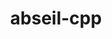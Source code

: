 ---
title: "abseil-cpp"
layout: cache
categories: [package, develop]
meta: {"versions": ["20240116.2"], "compilers": ["apple-clang@=15.0.0", "gcc@=10.3.0", "gcc@=11.4.0", "gcc@=12.3.0", "oneapi@=2024.2.0"], "oss": ["amzn2", "sle_hpc15", "ubuntu22.04", "ventura"], "platforms": ["darwin", "linux"], "targets": ["aarch64", "neoverse_n1", "neoverse_v1", "neoverse_v2", "x86_64_v3", "x86_64_v4"], "stacks": ["aws-pcluster-neoverse_v1", "aws-pcluster-x86_64_v4", "e4s", "e4s-cray-sles", "e4s-neoverse-v2", "e4s-neoverse_v1", "e4s-oneapi", "e4s-rocm-external", "ml-darwin-aarch64-mps", "ml-linux-x86_64-cpu", "ml-linux-x86_64-cuda", "ml-linux-x86_64-rocm", "root"], "num_specs": 60, "num_specs_by_stack": {"root": 60, "ml-darwin-aarch64-mps": 2, "aws-pcluster-neoverse_v1": 4, "aws-pcluster-x86_64_v4": 4, "e4s-cray-sles": 2, "e4s-neoverse_v1": 2, "e4s-neoverse-v2": 2, "ml-linux-x86_64-rocm": 2, "e4s": 2, "e4s-rocm-external": 2, "ml-linux-x86_64-cpu": 2, "ml-linux-x86_64-cuda": 2, "e4s-oneapi": 2}}
spec_details: [{"hash": "ujml5mzzdxeevsi5thpyyoavavyqz35j", "compiler": "apple-clang@=15.0.0", "versions": ["20240116.2"], "os": "ventura", "platform": "darwin", "target": "aarch64", "variants": ["build_system=cmake", "build_type=Release", "cxxstd=14", "generator=make", "~ipo", "patches=14ad7ab", "+shared"], "stacks": ["root"], "size": "-", "tarball": "https://binaries.spack.io/develop/build_cache/darwin-ventura-aarch64/apple-clang-15.0.0/abseil-cpp-20240116.2/darwin-ventura-aarch64-apple-clang-15.0.0-abseil-cpp-20240116.2-ujml5mzzdxeevsi5thpyyoavavyqz35j.spack"}, {"hash": "wewliaxhh7gs6qvjiqm2av7le6j2yhle", "compiler": "apple-clang@=15.0.0", "versions": ["20240116.2"], "os": "ventura", "platform": "darwin", "target": "aarch64", "variants": ["build_system=cmake", "build_type=Release", "cxxstd=14", "generator=make", "~ipo", "patches=14ad7ab", "+shared"], "stacks": ["root"], "size": "-", "tarball": "https://binaries.spack.io/develop/build_cache/darwin-ventura-aarch64/apple-clang-15.0.0/abseil-cpp-20240116.2/darwin-ventura-aarch64-apple-clang-15.0.0-abseil-cpp-20240116.2-wewliaxhh7gs6qvjiqm2av7le6j2yhle.spack"}, {"hash": "y6dcsjk3ry7y4uc42nqmmuwt4l55ctwb", "compiler": "apple-clang@=15.0.0", "versions": ["20240116.2"], "os": "ventura", "platform": "darwin", "target": "aarch64", "variants": ["build_system=cmake", "build_type=Release", "cxxstd=14", "generator=make", "~ipo", "+shared"], "stacks": ["root"], "size": "-", "tarball": "https://binaries.spack.io/develop/build_cache/darwin-ventura-aarch64/apple-clang-15.0.0/abseil-cpp-20240116.2/darwin-ventura-aarch64-apple-clang-15.0.0-abseil-cpp-20240116.2-y6dcsjk3ry7y4uc42nqmmuwt4l55ctwb.spack"}, {"hash": "yj433hbymg4pywtnpnweigitv47hcf34", "compiler": "apple-clang@=15.0.0", "versions": ["20240116.2"], "os": "ventura", "platform": "darwin", "target": "aarch64", "variants": ["build_system=cmake", "build_type=Release", "cxxstd=14", "generator=make", "~ipo", "patches=14ad7ab", "+shared"], "stacks": ["root", "ml-darwin-aarch64-mps"], "size": "-", "tarball": "https://binaries.spack.io/develop/build_cache/darwin-ventura-aarch64/apple-clang-15.0.0/abseil-cpp-20240116.2/darwin-ventura-aarch64-apple-clang-15.0.0-abseil-cpp-20240116.2-yj433hbymg4pywtnpnweigitv47hcf34.spack"}, {"hash": "xqzm555vx4mq74dtf5e72y6zy3fgk72s", "compiler": "apple-clang@=15.0.0", "versions": ["20240116.2"], "os": "ventura", "platform": "darwin", "target": "aarch64", "variants": ["build_system=cmake", "build_type=Release", "cxxstd=14", "generator=make", "~ipo", "patches=14ad7ab", "+shared"], "stacks": ["root", "ml-darwin-aarch64-mps"], "size": "-", "tarball": "https://binaries.spack.io/develop/build_cache/darwin-ventura-aarch64/apple-clang-15.0.0/abseil-cpp-20240116.2/darwin-ventura-aarch64-apple-clang-15.0.0-abseil-cpp-20240116.2-xqzm555vx4mq74dtf5e72y6zy3fgk72s.spack"}, {"hash": "yhznvhz7yacfk2ba4hkey63dwid25wp2", "compiler": "apple-clang@=15.0.0", "versions": ["20240116.2"], "os": "ventura", "platform": "darwin", "target": "aarch64", "variants": ["build_system=cmake", "build_type=Release", "cxxstd=14", "generator=make", "~ipo", "patches=14ad7ab", "+shared"], "stacks": ["root"], "size": "-", "tarball": "https://binaries.spack.io/develop/build_cache/darwin-ventura-aarch64/apple-clang-15.0.0/abseil-cpp-20240116.2/darwin-ventura-aarch64-apple-clang-15.0.0-abseil-cpp-20240116.2-yhznvhz7yacfk2ba4hkey63dwid25wp2.spack"}, {"hash": "6ag4xqvgcjmqlmbmlcuwh7peseiq4jf7", "compiler": "gcc@=12.3.0", "versions": ["20240116.2"], "os": "amzn2", "platform": "linux", "target": "neoverse_n1", "variants": ["build_system=cmake", "build_type=Release", "cxxstd=14", "generator=make", "~ipo", "patches=14ad7ab", "+shared"], "stacks": ["root"], "size": "-", "tarball": "https://binaries.spack.io/develop/build_cache/linux-amzn2-neoverse_n1/gcc-12.3.0/abseil-cpp-20240116.2/linux-amzn2-neoverse_n1-gcc-12.3.0-abseil-cpp-20240116.2-6ag4xqvgcjmqlmbmlcuwh7peseiq4jf7.spack"}, {"hash": "vhu6rfby7luoaojmdclu5xdvsahxvwww", "compiler": "gcc@=12.3.0", "versions": ["20240116.2"], "os": "amzn2", "platform": "linux", "target": "neoverse_n1", "variants": ["build_system=cmake", "build_type=Release", "cxxstd=14", "generator=make", "~ipo", "+shared"], "stacks": ["root"], "size": "-", "tarball": "https://binaries.spack.io/develop/build_cache/linux-amzn2-neoverse_n1/gcc-12.3.0/abseil-cpp-20240116.2/linux-amzn2-neoverse_n1-gcc-12.3.0-abseil-cpp-20240116.2-vhu6rfby7luoaojmdclu5xdvsahxvwww.spack"}, {"hash": "dh4qrxwovd4hpisbfvyburwca2smrmzd", "compiler": "gcc@=12.3.0", "versions": ["20240116.2"], "os": "amzn2", "platform": "linux", "target": "neoverse_n1", "variants": ["build_system=cmake", "build_type=Release", "cxxstd=14", "generator=make", "~ipo", "patches=14ad7ab", "+shared"], "stacks": ["root"], "size": "-", "tarball": "https://binaries.spack.io/develop/build_cache/linux-amzn2-neoverse_n1/gcc-12.3.0/abseil-cpp-20240116.2/linux-amzn2-neoverse_n1-gcc-12.3.0-abseil-cpp-20240116.2-dh4qrxwovd4hpisbfvyburwca2smrmzd.spack"}, {"hash": "vkhu4dktghq23ar5q4f6nanxho5mzjgj", "compiler": "gcc@=12.3.0", "versions": ["20240116.2"], "os": "amzn2", "platform": "linux", "target": "neoverse_n1", "variants": ["build_system=cmake", "build_type=Release", "cxxstd=14", "generator=make", "~ipo", "patches=14ad7ab", "+shared"], "stacks": ["root", "aws-pcluster-neoverse_v1"], "size": "-", "tarball": "https://binaries.spack.io/develop/build_cache/linux-amzn2-neoverse_n1/gcc-12.3.0/abseil-cpp-20240116.2/linux-amzn2-neoverse_n1-gcc-12.3.0-abseil-cpp-20240116.2-vkhu4dktghq23ar5q4f6nanxho5mzjgj.spack"}, {"hash": "hpg2qdalaglgsja3mtmfkl6sxc4ndy2u", "compiler": "gcc@=12.3.0", "versions": ["20240116.2"], "os": "amzn2", "platform": "linux", "target": "neoverse_n1", "variants": ["build_system=cmake", "build_type=Release", "cxxstd=14", "generator=make", "~ipo", "patches=14ad7ab", "+shared"], "stacks": ["root", "aws-pcluster-neoverse_v1"], "size": "-", "tarball": "https://binaries.spack.io/develop/build_cache/linux-amzn2-neoverse_n1/gcc-12.3.0/abseil-cpp-20240116.2/linux-amzn2-neoverse_n1-gcc-12.3.0-abseil-cpp-20240116.2-hpg2qdalaglgsja3mtmfkl6sxc4ndy2u.spack"}, {"hash": "wmbmkaxbqnxovk4wwppdci3hu6nkr5uo", "compiler": "gcc@=12.3.0", "versions": ["20240116.2"], "os": "amzn2", "platform": "linux", "target": "neoverse_n1", "variants": ["build_system=cmake", "build_type=Release", "cxxstd=14", "generator=make", "~ipo", "patches=14ad7ab", "+shared"], "stacks": ["root"], "size": "-", "tarball": "https://binaries.spack.io/develop/build_cache/linux-amzn2-neoverse_n1/gcc-12.3.0/abseil-cpp-20240116.2/linux-amzn2-neoverse_n1-gcc-12.3.0-abseil-cpp-20240116.2-wmbmkaxbqnxovk4wwppdci3hu6nkr5uo.spack"}, {"hash": "fbhj3gjcrzwmdi3c53nigwctjfpdg2ia", "compiler": "gcc@=12.3.0", "versions": ["20240116.2"], "os": "amzn2", "platform": "linux", "target": "neoverse_v1", "variants": ["build_system=cmake", "build_type=Release", "cxxstd=14", "generator=make", "~ipo", "patches=14ad7ab", "+shared"], "stacks": ["root"], "size": "-", "tarball": "https://binaries.spack.io/develop/build_cache/linux-amzn2-neoverse_v1/gcc-12.3.0/abseil-cpp-20240116.2/linux-amzn2-neoverse_v1-gcc-12.3.0-abseil-cpp-20240116.2-fbhj3gjcrzwmdi3c53nigwctjfpdg2ia.spack"}, {"hash": "gonffb6wuem6hxtce7bndq5spigbu65f", "compiler": "gcc@=12.3.0", "versions": ["20240116.2"], "os": "amzn2", "platform": "linux", "target": "neoverse_v1", "variants": ["build_system=cmake", "build_type=Release", "cxxstd=14", "generator=make", "~ipo", "patches=14ad7ab", "+shared"], "stacks": ["root"], "size": "-", "tarball": "https://binaries.spack.io/develop/build_cache/linux-amzn2-neoverse_v1/gcc-12.3.0/abseil-cpp-20240116.2/linux-amzn2-neoverse_v1-gcc-12.3.0-abseil-cpp-20240116.2-gonffb6wuem6hxtce7bndq5spigbu65f.spack"}, {"hash": "tnzo6b2y2k4g7et52nfynw6d64zvfhwg", "compiler": "gcc@=12.3.0", "versions": ["20240116.2"], "os": "amzn2", "platform": "linux", "target": "neoverse_v1", "variants": ["build_system=cmake", "build_type=Release", "cxxstd=14", "generator=make", "~ipo", "patches=14ad7ab", "+shared"], "stacks": ["root"], "size": "-", "tarball": "https://binaries.spack.io/develop/build_cache/linux-amzn2-neoverse_v1/gcc-12.3.0/abseil-cpp-20240116.2/linux-amzn2-neoverse_v1-gcc-12.3.0-abseil-cpp-20240116.2-tnzo6b2y2k4g7et52nfynw6d64zvfhwg.spack"}, {"hash": "u4bq3klwcnvmsfz2mix73n5dp4cwm6nr", "compiler": "gcc@=12.3.0", "versions": ["20240116.2"], "os": "amzn2", "platform": "linux", "target": "neoverse_v1", "variants": ["build_system=cmake", "build_type=Release", "cxxstd=14", "generator=make", "~ipo", "patches=14ad7ab", "+shared"], "stacks": ["root", "aws-pcluster-neoverse_v1"], "size": "-", "tarball": "https://binaries.spack.io/develop/build_cache/linux-amzn2-neoverse_v1/gcc-12.3.0/abseil-cpp-20240116.2/linux-amzn2-neoverse_v1-gcc-12.3.0-abseil-cpp-20240116.2-u4bq3klwcnvmsfz2mix73n5dp4cwm6nr.spack"}, {"hash": "k26szfx5hfitl3qvv7wprhhfwng4zynn", "compiler": "gcc@=12.3.0", "versions": ["20240116.2"], "os": "amzn2", "platform": "linux", "target": "neoverse_v1", "variants": ["build_system=cmake", "build_type=Release", "cxxstd=14", "generator=make", "~ipo", "patches=14ad7ab", "+shared"], "stacks": ["root", "aws-pcluster-neoverse_v1"], "size": "-", "tarball": "https://binaries.spack.io/develop/build_cache/linux-amzn2-neoverse_v1/gcc-12.3.0/abseil-cpp-20240116.2/linux-amzn2-neoverse_v1-gcc-12.3.0-abseil-cpp-20240116.2-k26szfx5hfitl3qvv7wprhhfwng4zynn.spack"}, {"hash": "lrv42dcfxzox6tlkt3a6jjzhubw7muly", "compiler": "gcc@=12.3.0", "versions": ["20240116.2"], "os": "amzn2", "platform": "linux", "target": "neoverse_v1", "variants": ["build_system=cmake", "build_type=Release", "cxxstd=14", "generator=make", "~ipo", "+shared"], "stacks": ["root"], "size": "-", "tarball": "https://binaries.spack.io/develop/build_cache/linux-amzn2-neoverse_v1/gcc-12.3.0/abseil-cpp-20240116.2/linux-amzn2-neoverse_v1-gcc-12.3.0-abseil-cpp-20240116.2-lrv42dcfxzox6tlkt3a6jjzhubw7muly.spack"}, {"hash": "477do33kuc3x4c2hqppcc367vpkvdnu6", "compiler": "gcc@=12.3.0", "versions": ["20240116.2"], "os": "amzn2", "platform": "linux", "target": "x86_64_v3", "variants": ["build_system=cmake", "build_type=Release", "cxxstd=14", "generator=make", "~ipo", "patches=14ad7ab", "+shared"], "stacks": ["root"], "size": "-", "tarball": "https://binaries.spack.io/develop/build_cache/linux-amzn2-x86_64_v3/gcc-12.3.0/abseil-cpp-20240116.2/linux-amzn2-x86_64_v3-gcc-12.3.0-abseil-cpp-20240116.2-477do33kuc3x4c2hqppcc367vpkvdnu6.spack"}, {"hash": "p3a3wxp2x2nmme7u7us6xe4gdbuh7i25", "compiler": "gcc@=12.3.0", "versions": ["20240116.2"], "os": "amzn2", "platform": "linux", "target": "x86_64_v3", "variants": ["build_system=cmake", "build_type=Release", "cxxstd=14", "generator=make", "~ipo", "patches=14ad7ab", "+shared"], "stacks": ["root"], "size": "-", "tarball": "https://binaries.spack.io/develop/build_cache/linux-amzn2-x86_64_v3/gcc-12.3.0/abseil-cpp-20240116.2/linux-amzn2-x86_64_v3-gcc-12.3.0-abseil-cpp-20240116.2-p3a3wxp2x2nmme7u7us6xe4gdbuh7i25.spack"}, {"hash": "5kuduevkpynehu6dwfhjqs4mkk4c7yax", "compiler": "gcc@=12.3.0", "versions": ["20240116.2"], "os": "amzn2", "platform": "linux", "target": "x86_64_v3", "variants": ["build_system=cmake", "build_type=Release", "cxxstd=14", "generator=make", "~ipo", "+shared"], "stacks": ["root"], "size": "-", "tarball": "https://binaries.spack.io/develop/build_cache/linux-amzn2-x86_64_v3/gcc-12.3.0/abseil-cpp-20240116.2/linux-amzn2-x86_64_v3-gcc-12.3.0-abseil-cpp-20240116.2-5kuduevkpynehu6dwfhjqs4mkk4c7yax.spack"}, {"hash": "4bnai6ht2rswx5d64rjcs4cz64ndqcfy", "compiler": "gcc@=12.3.0", "versions": ["20240116.2"], "os": "amzn2", "platform": "linux", "target": "x86_64_v3", "variants": ["build_system=cmake", "build_type=Release", "cxxstd=14", "generator=make", "~ipo", "patches=14ad7ab", "+shared"], "stacks": ["root", "aws-pcluster-x86_64_v4"], "size": "-", "tarball": "https://binaries.spack.io/develop/build_cache/linux-amzn2-x86_64_v3/gcc-12.3.0/abseil-cpp-20240116.2/linux-amzn2-x86_64_v3-gcc-12.3.0-abseil-cpp-20240116.2-4bnai6ht2rswx5d64rjcs4cz64ndqcfy.spack"}, {"hash": "laaxu2l6qx6v4jwsfxlauzffg7qhpccl", "compiler": "gcc@=12.3.0", "versions": ["20240116.2"], "os": "amzn2", "platform": "linux", "target": "x86_64_v3", "variants": ["build_system=cmake", "build_type=Release", "cxxstd=14", "generator=make", "~ipo", "patches=14ad7ab", "+shared"], "stacks": ["root", "aws-pcluster-x86_64_v4"], "size": "-", "tarball": "https://binaries.spack.io/develop/build_cache/linux-amzn2-x86_64_v3/gcc-12.3.0/abseil-cpp-20240116.2/linux-amzn2-x86_64_v3-gcc-12.3.0-abseil-cpp-20240116.2-laaxu2l6qx6v4jwsfxlauzffg7qhpccl.spack"}, {"hash": "pn2xcwslfesrqlmaw4upfpafbugsmkvo", "compiler": "gcc@=12.3.0", "versions": ["20240116.2"], "os": "amzn2", "platform": "linux", "target": "x86_64_v3", "variants": ["build_system=cmake", "build_type=Release", "cxxstd=14", "generator=make", "~ipo", "patches=14ad7ab", "+shared"], "stacks": ["root"], "size": "-", "tarball": "https://binaries.spack.io/develop/build_cache/linux-amzn2-x86_64_v3/gcc-12.3.0/abseil-cpp-20240116.2/linux-amzn2-x86_64_v3-gcc-12.3.0-abseil-cpp-20240116.2-pn2xcwslfesrqlmaw4upfpafbugsmkvo.spack"}, {"hash": "azno5piwpn3hycxls3svc2oaqmhahox4", "compiler": "gcc@=12.3.0", "versions": ["20240116.2"], "os": "amzn2", "platform": "linux", "target": "x86_64_v4", "variants": ["build_system=cmake", "build_type=Release", "cxxstd=14", "generator=make", "~ipo", "patches=14ad7ab", "+shared"], "stacks": ["root"], "size": "-", "tarball": "https://binaries.spack.io/develop/build_cache/linux-amzn2-x86_64_v4/gcc-12.3.0/abseil-cpp-20240116.2/linux-amzn2-x86_64_v4-gcc-12.3.0-abseil-cpp-20240116.2-azno5piwpn3hycxls3svc2oaqmhahox4.spack"}, {"hash": "6gknbelwgqc5avftkfrr2anwgci5b5jb", "compiler": "gcc@=12.3.0", "versions": ["20240116.2"], "os": "amzn2", "platform": "linux", "target": "x86_64_v4", "variants": ["build_system=cmake", "build_type=Release", "cxxstd=14", "generator=make", "~ipo", "patches=14ad7ab", "+shared"], "stacks": ["root"], "size": "-", "tarball": "https://binaries.spack.io/develop/build_cache/linux-amzn2-x86_64_v4/gcc-12.3.0/abseil-cpp-20240116.2/linux-amzn2-x86_64_v4-gcc-12.3.0-abseil-cpp-20240116.2-6gknbelwgqc5avftkfrr2anwgci5b5jb.spack"}, {"hash": "kwyoivhlfj4flmla2ll5s2hauv5gvwkf", "compiler": "gcc@=12.3.0", "versions": ["20240116.2"], "os": "amzn2", "platform": "linux", "target": "x86_64_v4", "variants": ["build_system=cmake", "build_type=Release", "cxxstd=14", "generator=make", "~ipo", "+shared"], "stacks": ["root"], "size": "-", "tarball": "https://binaries.spack.io/develop/build_cache/linux-amzn2-x86_64_v4/gcc-12.3.0/abseil-cpp-20240116.2/linux-amzn2-x86_64_v4-gcc-12.3.0-abseil-cpp-20240116.2-kwyoivhlfj4flmla2ll5s2hauv5gvwkf.spack"}, {"hash": "qbfgppe6utgnsxtlb7ex5yaruaydbpfv", "compiler": "gcc@=12.3.0", "versions": ["20240116.2"], "os": "amzn2", "platform": "linux", "target": "x86_64_v4", "variants": ["build_system=cmake", "build_type=Release", "cxxstd=14", "generator=make", "~ipo", "patches=14ad7ab", "+shared"], "stacks": ["root", "aws-pcluster-x86_64_v4"], "size": "-", "tarball": "https://binaries.spack.io/develop/build_cache/linux-amzn2-x86_64_v4/gcc-12.3.0/abseil-cpp-20240116.2/linux-amzn2-x86_64_v4-gcc-12.3.0-abseil-cpp-20240116.2-qbfgppe6utgnsxtlb7ex5yaruaydbpfv.spack"}, {"hash": "zn53rmxds32tvvsj7ot7dgrfeldsfpv3", "compiler": "gcc@=12.3.0", "versions": ["20240116.2"], "os": "amzn2", "platform": "linux", "target": "x86_64_v4", "variants": ["build_system=cmake", "build_type=Release", "cxxstd=14", "generator=make", "~ipo", "patches=14ad7ab", "+shared"], "stacks": ["root", "aws-pcluster-x86_64_v4"], "size": "-", "tarball": "https://binaries.spack.io/develop/build_cache/linux-amzn2-x86_64_v4/gcc-12.3.0/abseil-cpp-20240116.2/linux-amzn2-x86_64_v4-gcc-12.3.0-abseil-cpp-20240116.2-zn53rmxds32tvvsj7ot7dgrfeldsfpv3.spack"}, {"hash": "xg6be6yxc5mdytj4gob63djfi4rytjls", "compiler": "gcc@=12.3.0", "versions": ["20240116.2"], "os": "amzn2", "platform": "linux", "target": "x86_64_v4", "variants": ["build_system=cmake", "build_type=Release", "cxxstd=14", "generator=make", "~ipo", "patches=14ad7ab", "+shared"], "stacks": ["root"], "size": "-", "tarball": "https://binaries.spack.io/develop/build_cache/linux-amzn2-x86_64_v4/gcc-12.3.0/abseil-cpp-20240116.2/linux-amzn2-x86_64_v4-gcc-12.3.0-abseil-cpp-20240116.2-xg6be6yxc5mdytj4gob63djfi4rytjls.spack"}, {"hash": "phixhhwgprqe2xzr24u5gntgybsvjwes", "compiler": "gcc@=10.3.0", "versions": ["20240116.2"], "os": "sle_hpc15", "platform": "linux", "target": "x86_64_v4", "variants": ["build_system=cmake", "build_type=Release", "cxxstd=14", "generator=make", "~ipo", "patches=14ad7ab", "+shared"], "stacks": ["root"], "size": "-", "tarball": "https://binaries.spack.io/develop/build_cache/linux-sle_hpc15-x86_64_v4/gcc-10.3.0/abseil-cpp-20240116.2/linux-sle_hpc15-x86_64_v4-gcc-10.3.0-abseil-cpp-20240116.2-phixhhwgprqe2xzr24u5gntgybsvjwes.spack"}, {"hash": "p5322pdy32ns5afx6jhaiczhpg4s3j6c", "compiler": "gcc@=10.3.0", "versions": ["20240116.2"], "os": "sle_hpc15", "platform": "linux", "target": "x86_64_v4", "variants": ["build_system=cmake", "build_type=Release", "cxxstd=14", "generator=make", "~ipo", "patches=14ad7ab", "+shared"], "stacks": ["root", "e4s-cray-sles"], "size": "-", "tarball": "https://binaries.spack.io/develop/build_cache/linux-sle_hpc15-x86_64_v4/gcc-10.3.0/abseil-cpp-20240116.2/linux-sle_hpc15-x86_64_v4-gcc-10.3.0-abseil-cpp-20240116.2-p5322pdy32ns5afx6jhaiczhpg4s3j6c.spack"}, {"hash": "5phwtfknko72q2g4eduoawog7utrvbxw", "compiler": "gcc@=10.3.0", "versions": ["20240116.2"], "os": "sle_hpc15", "platform": "linux", "target": "x86_64_v4", "variants": ["build_system=cmake", "build_type=Release", "cxxstd=14", "generator=make", "~ipo", "patches=14ad7ab", "+shared"], "stacks": ["root"], "size": "-", "tarball": "https://binaries.spack.io/develop/build_cache/linux-sle_hpc15-x86_64_v4/gcc-10.3.0/abseil-cpp-20240116.2/linux-sle_hpc15-x86_64_v4-gcc-10.3.0-abseil-cpp-20240116.2-5phwtfknko72q2g4eduoawog7utrvbxw.spack"}, {"hash": "lwx2uqxqdhdro2mcyapolenlifehwj4k", "compiler": "gcc@=10.3.0", "versions": ["20240116.2"], "os": "sle_hpc15", "platform": "linux", "target": "x86_64_v4", "variants": ["build_system=cmake", "build_type=Release", "cxxstd=14", "generator=make", "~ipo", "patches=14ad7ab", "+shared"], "stacks": ["root"], "size": "-", "tarball": "https://binaries.spack.io/develop/build_cache/linux-sle_hpc15-x86_64_v4/gcc-10.3.0/abseil-cpp-20240116.2/linux-sle_hpc15-x86_64_v4-gcc-10.3.0-abseil-cpp-20240116.2-lwx2uqxqdhdro2mcyapolenlifehwj4k.spack"}, {"hash": "nng3xtliec3ii2kitmoc7j4ydhymkdvs", "compiler": "gcc@=10.3.0", "versions": ["20240116.2"], "os": "sle_hpc15", "platform": "linux", "target": "x86_64_v4", "variants": ["build_system=cmake", "build_type=Release", "cxxstd=14", "generator=make", "~ipo", "patches=14ad7ab", "+shared"], "stacks": ["root", "e4s-cray-sles"], "size": "-", "tarball": "https://binaries.spack.io/develop/build_cache/linux-sle_hpc15-x86_64_v4/gcc-10.3.0/abseil-cpp-20240116.2/linux-sle_hpc15-x86_64_v4-gcc-10.3.0-abseil-cpp-20240116.2-nng3xtliec3ii2kitmoc7j4ydhymkdvs.spack"}, {"hash": "pij5hlmhdtrkpqvz7co4w2ab246gfma4", "compiler": "gcc@=10.3.0", "versions": ["20240116.2"], "os": "sle_hpc15", "platform": "linux", "target": "x86_64_v4", "variants": ["build_system=cmake", "build_type=Release", "cxxstd=14", "generator=make", "~ipo", "+shared"], "stacks": ["root"], "size": "-", "tarball": "https://binaries.spack.io/develop/build_cache/linux-sle_hpc15-x86_64_v4/gcc-10.3.0/abseil-cpp-20240116.2/linux-sle_hpc15-x86_64_v4-gcc-10.3.0-abseil-cpp-20240116.2-pij5hlmhdtrkpqvz7co4w2ab246gfma4.spack"}, {"hash": "q5wy3k7cn66vteqgmymcyrfayzmazwdl", "compiler": "gcc@=11.4.0", "versions": ["20240116.2"], "os": "ubuntu22.04", "platform": "linux", "target": "neoverse_v1", "variants": ["build_system=cmake", "build_type=Release", "cxxstd=14", "generator=make", "~ipo", "patches=14ad7ab", "+shared"], "stacks": ["root"], "size": "-", "tarball": "https://binaries.spack.io/develop/build_cache/linux-ubuntu22.04-neoverse_v1/gcc-11.4.0/abseil-cpp-20240116.2/linux-ubuntu22.04-neoverse_v1-gcc-11.4.0-abseil-cpp-20240116.2-q5wy3k7cn66vteqgmymcyrfayzmazwdl.spack"}, {"hash": "5xq7d6khe466ef2s4n6347odvzexr5hi", "compiler": "gcc@=11.4.0", "versions": ["20240116.2"], "os": "ubuntu22.04", "platform": "linux", "target": "neoverse_v1", "variants": ["build_system=cmake", "build_type=Release", "cxxstd=14", "generator=make", "~ipo", "patches=14ad7ab", "+shared"], "stacks": ["root", "e4s-neoverse_v1"], "size": "-", "tarball": "https://binaries.spack.io/develop/build_cache/linux-ubuntu22.04-neoverse_v1/gcc-11.4.0/abseil-cpp-20240116.2/linux-ubuntu22.04-neoverse_v1-gcc-11.4.0-abseil-cpp-20240116.2-5xq7d6khe466ef2s4n6347odvzexr5hi.spack"}, {"hash": "6b25reo6gg63roufhvnm73kb6khsmj5r", "compiler": "gcc@=11.4.0", "versions": ["20240116.2"], "os": "ubuntu22.04", "platform": "linux", "target": "neoverse_v1", "variants": ["build_system=cmake", "build_type=Release", "cxxstd=14", "generator=make", "~ipo", "patches=14ad7ab", "+shared"], "stacks": ["root"], "size": "-", "tarball": "https://binaries.spack.io/develop/build_cache/linux-ubuntu22.04-neoverse_v1/gcc-11.4.0/abseil-cpp-20240116.2/linux-ubuntu22.04-neoverse_v1-gcc-11.4.0-abseil-cpp-20240116.2-6b25reo6gg63roufhvnm73kb6khsmj5r.spack"}, {"hash": "bcskljf6ejchjajmnza5lwmi3oifbyoy", "compiler": "gcc@=11.4.0", "versions": ["20240116.2"], "os": "ubuntu22.04", "platform": "linux", "target": "neoverse_v1", "variants": ["build_system=cmake", "build_type=Release", "cxxstd=14", "generator=make", "~ipo", "+shared"], "stacks": ["root"], "size": "-", "tarball": "https://binaries.spack.io/develop/build_cache/linux-ubuntu22.04-neoverse_v1/gcc-11.4.0/abseil-cpp-20240116.2/linux-ubuntu22.04-neoverse_v1-gcc-11.4.0-abseil-cpp-20240116.2-bcskljf6ejchjajmnza5lwmi3oifbyoy.spack"}, {"hash": "4xco3wree47e4cmt4yklddi5oda7rea6", "compiler": "gcc@=11.4.0", "versions": ["20240116.2"], "os": "ubuntu22.04", "platform": "linux", "target": "neoverse_v1", "variants": ["build_system=cmake", "build_type=Release", "cxxstd=14", "generator=make", "~ipo", "patches=14ad7ab", "+shared"], "stacks": ["root"], "size": "-", "tarball": "https://binaries.spack.io/develop/build_cache/linux-ubuntu22.04-neoverse_v1/gcc-11.4.0/abseil-cpp-20240116.2/linux-ubuntu22.04-neoverse_v1-gcc-11.4.0-abseil-cpp-20240116.2-4xco3wree47e4cmt4yklddi5oda7rea6.spack"}, {"hash": "lob624femqgneadsurg65qirzurecmvb", "compiler": "gcc@=11.4.0", "versions": ["20240116.2"], "os": "ubuntu22.04", "platform": "linux", "target": "neoverse_v1", "variants": ["build_system=cmake", "build_type=Release", "cxxstd=14", "generator=make", "~ipo", "patches=14ad7ab", "+shared"], "stacks": ["root", "e4s-neoverse_v1"], "size": "-", "tarball": "https://binaries.spack.io/develop/build_cache/linux-ubuntu22.04-neoverse_v1/gcc-11.4.0/abseil-cpp-20240116.2/linux-ubuntu22.04-neoverse_v1-gcc-11.4.0-abseil-cpp-20240116.2-lob624femqgneadsurg65qirzurecmvb.spack"}, {"hash": "44w2m4flfbgrypxhwnid5htf3f4r5dze", "compiler": "gcc@=11.4.0", "versions": ["20240116.2"], "os": "ubuntu22.04", "platform": "linux", "target": "neoverse_v2", "variants": ["build_system=cmake", "build_type=Release", "cxxstd=14", "generator=make", "~ipo", "patches=14ad7ab", "+shared"], "stacks": ["root", "e4s-neoverse-v2"], "size": "-", "tarball": "https://binaries.spack.io/develop/build_cache/linux-ubuntu22.04-neoverse_v2/gcc-11.4.0/abseil-cpp-20240116.2/linux-ubuntu22.04-neoverse_v2-gcc-11.4.0-abseil-cpp-20240116.2-44w2m4flfbgrypxhwnid5htf3f4r5dze.spack"}, {"hash": "dtyghwzexpl77xbcmmrzv24rpx5wpchf", "compiler": "gcc@=11.4.0", "versions": ["20240116.2"], "os": "ubuntu22.04", "platform": "linux", "target": "neoverse_v2", "variants": ["build_system=cmake", "build_type=Release", "cxxstd=14", "generator=make", "~ipo", "patches=14ad7ab", "+shared"], "stacks": ["root"], "size": "-", "tarball": "https://binaries.spack.io/develop/build_cache/linux-ubuntu22.04-neoverse_v2/gcc-11.4.0/abseil-cpp-20240116.2/linux-ubuntu22.04-neoverse_v2-gcc-11.4.0-abseil-cpp-20240116.2-dtyghwzexpl77xbcmmrzv24rpx5wpchf.spack"}, {"hash": "y3oi62qin57nnsmrwlpirvwobfpq22p6", "compiler": "gcc@=11.4.0", "versions": ["20240116.2"], "os": "ubuntu22.04", "platform": "linux", "target": "neoverse_v2", "variants": ["build_system=cmake", "build_type=Release", "cxxstd=14", "generator=make", "~ipo", "patches=14ad7ab", "+shared"], "stacks": ["root"], "size": "-", "tarball": "https://binaries.spack.io/develop/build_cache/linux-ubuntu22.04-neoverse_v2/gcc-11.4.0/abseil-cpp-20240116.2/linux-ubuntu22.04-neoverse_v2-gcc-11.4.0-abseil-cpp-20240116.2-y3oi62qin57nnsmrwlpirvwobfpq22p6.spack"}, {"hash": "fsr3pwwx5kr2rtrtjaagfiqxk3m4x767", "compiler": "gcc@=11.4.0", "versions": ["20240116.2"], "os": "ubuntu22.04", "platform": "linux", "target": "neoverse_v2", "variants": ["build_system=cmake", "build_type=Release", "cxxstd=14", "generator=make", "~ipo", "+shared"], "stacks": ["root"], "size": "-", "tarball": "https://binaries.spack.io/develop/build_cache/linux-ubuntu22.04-neoverse_v2/gcc-11.4.0/abseil-cpp-20240116.2/linux-ubuntu22.04-neoverse_v2-gcc-11.4.0-abseil-cpp-20240116.2-fsr3pwwx5kr2rtrtjaagfiqxk3m4x767.spack"}, {"hash": "xf6gfa3b6eg3bf3oaizq2skrg5mvrpg5", "compiler": "gcc@=11.4.0", "versions": ["20240116.2"], "os": "ubuntu22.04", "platform": "linux", "target": "neoverse_v2", "variants": ["build_system=cmake", "build_type=Release", "cxxstd=14", "generator=make", "~ipo", "patches=14ad7ab", "+shared"], "stacks": ["root", "e4s-neoverse-v2"], "size": "-", "tarball": "https://binaries.spack.io/develop/build_cache/linux-ubuntu22.04-neoverse_v2/gcc-11.4.0/abseil-cpp-20240116.2/linux-ubuntu22.04-neoverse_v2-gcc-11.4.0-abseil-cpp-20240116.2-xf6gfa3b6eg3bf3oaizq2skrg5mvrpg5.spack"}, {"hash": "hn7a6xlm3hdboc7hfw2qyxqkrp3ieibq", "compiler": "gcc@=11.4.0", "versions": ["20240116.2"], "os": "ubuntu22.04", "platform": "linux", "target": "neoverse_v2", "variants": ["build_system=cmake", "build_type=Release", "cxxstd=14", "generator=make", "~ipo", "patches=14ad7ab", "+shared"], "stacks": ["root"], "size": "-", "tarball": "https://binaries.spack.io/develop/build_cache/linux-ubuntu22.04-neoverse_v2/gcc-11.4.0/abseil-cpp-20240116.2/linux-ubuntu22.04-neoverse_v2-gcc-11.4.0-abseil-cpp-20240116.2-hn7a6xlm3hdboc7hfw2qyxqkrp3ieibq.spack"}, {"hash": "sbl5gd2u7kixkodfcg7ra2wfexzvgk34", "compiler": "gcc@=11.4.0", "versions": ["20240116.2"], "os": "ubuntu22.04", "platform": "linux", "target": "x86_64_v3", "variants": ["build_system=cmake", "build_type=Release", "cxxstd=14", "generator=make", "~ipo", "patches=14ad7ab", "+shared"], "stacks": ["root"], "size": "-", "tarball": "https://binaries.spack.io/develop/build_cache/linux-ubuntu22.04-x86_64_v3/gcc-11.4.0/abseil-cpp-20240116.2/linux-ubuntu22.04-x86_64_v3-gcc-11.4.0-abseil-cpp-20240116.2-sbl5gd2u7kixkodfcg7ra2wfexzvgk34.spack"}, {"hash": "hs2lmtw7vy76l7grafqnqp2ebjmfadgu", "compiler": "gcc@=11.4.0", "versions": ["20240116.2"], "os": "ubuntu22.04", "platform": "linux", "target": "x86_64_v3", "variants": ["build_system=cmake", "build_type=Release", "cxxstd=14", "generator=make", "~ipo", "patches=14ad7ab", "+shared"], "stacks": ["root", "ml-linux-x86_64-rocm", "e4s", "e4s-rocm-external", "ml-linux-x86_64-cpu", "ml-linux-x86_64-cuda"], "size": "-", "tarball": "https://binaries.spack.io/develop/build_cache/linux-ubuntu22.04-x86_64_v3/gcc-11.4.0/abseil-cpp-20240116.2/linux-ubuntu22.04-x86_64_v3-gcc-11.4.0-abseil-cpp-20240116.2-hs2lmtw7vy76l7grafqnqp2ebjmfadgu.spack"}, {"hash": "baw3vhsxind3efz6suw3g2wfxgcf47xl", "compiler": "gcc@=11.4.0", "versions": ["20240116.2"], "os": "ubuntu22.04", "platform": "linux", "target": "x86_64_v3", "variants": ["build_system=cmake", "build_type=Release", "cxxstd=14", "generator=make", "~ipo", "patches=14ad7ab", "+shared"], "stacks": ["root"], "size": "-", "tarball": "https://binaries.spack.io/develop/build_cache/linux-ubuntu22.04-x86_64_v3/gcc-11.4.0/abseil-cpp-20240116.2/linux-ubuntu22.04-x86_64_v3-gcc-11.4.0-abseil-cpp-20240116.2-baw3vhsxind3efz6suw3g2wfxgcf47xl.spack"}, {"hash": "35his2xpnv33jjhy2mfqs7ujjnabalvk", "compiler": "gcc@=11.4.0", "versions": ["20240116.2"], "os": "ubuntu22.04", "platform": "linux", "target": "x86_64_v3", "variants": ["build_system=cmake", "build_type=Release", "cxxstd=14", "generator=make", "~ipo", "+shared"], "stacks": ["root"], "size": "-", "tarball": "https://binaries.spack.io/develop/build_cache/linux-ubuntu22.04-x86_64_v3/gcc-11.4.0/abseil-cpp-20240116.2/linux-ubuntu22.04-x86_64_v3-gcc-11.4.0-abseil-cpp-20240116.2-35his2xpnv33jjhy2mfqs7ujjnabalvk.spack"}, {"hash": "ludvtmf5oy7pg7cc74j5argse7htonks", "compiler": "gcc@=11.4.0", "versions": ["20240116.2"], "os": "ubuntu22.04", "platform": "linux", "target": "x86_64_v3", "variants": ["build_system=cmake", "build_type=Release", "cxxstd=14", "generator=make", "~ipo", "patches=14ad7ab", "+shared"], "stacks": ["root"], "size": "-", "tarball": "https://binaries.spack.io/develop/build_cache/linux-ubuntu22.04-x86_64_v3/gcc-11.4.0/abseil-cpp-20240116.2/linux-ubuntu22.04-x86_64_v3-gcc-11.4.0-abseil-cpp-20240116.2-ludvtmf5oy7pg7cc74j5argse7htonks.spack"}, {"hash": "pywxlvg4uzc5aqtv47v4jfuj6f5gjubo", "compiler": "gcc@=11.4.0", "versions": ["20240116.2"], "os": "ubuntu22.04", "platform": "linux", "target": "x86_64_v3", "variants": ["build_system=cmake", "build_type=Release", "cxxstd=14", "generator=make", "~ipo", "patches=14ad7ab", "+shared"], "stacks": ["root", "ml-linux-x86_64-rocm", "e4s", "e4s-rocm-external", "ml-linux-x86_64-cpu", "ml-linux-x86_64-cuda"], "size": "-", "tarball": "https://binaries.spack.io/develop/build_cache/linux-ubuntu22.04-x86_64_v3/gcc-11.4.0/abseil-cpp-20240116.2/linux-ubuntu22.04-x86_64_v3-gcc-11.4.0-abseil-cpp-20240116.2-pywxlvg4uzc5aqtv47v4jfuj6f5gjubo.spack"}, {"hash": "ynfic7zuvrbhmthwm5vvoyko7ucrdzqt", "compiler": "oneapi@=2024.2.0", "versions": ["20240116.2"], "os": "ubuntu22.04", "platform": "linux", "target": "x86_64_v3", "variants": ["build_system=cmake", "build_type=Release", "cxxstd=14", "generator=make", "~ipo", "patches=14ad7ab", "+shared"], "stacks": ["root"], "size": "-", "tarball": "https://binaries.spack.io/develop/build_cache/linux-ubuntu22.04-x86_64_v3/oneapi-2024.2.0/abseil-cpp-20240116.2/linux-ubuntu22.04-x86_64_v3-oneapi-2024.2.0-abseil-cpp-20240116.2-ynfic7zuvrbhmthwm5vvoyko7ucrdzqt.spack"}, {"hash": "5nx4hc5it5apokb25v4ertfj4diqgdhw", "compiler": "oneapi@=2024.2.0", "versions": ["20240116.2"], "os": "ubuntu22.04", "platform": "linux", "target": "x86_64_v3", "variants": ["build_system=cmake", "build_type=Release", "cxxstd=14", "generator=make", "~ipo", "patches=14ad7ab", "+shared"], "stacks": ["root"], "size": "-", "tarball": "https://binaries.spack.io/develop/build_cache/linux-ubuntu22.04-x86_64_v3/oneapi-2024.2.0/abseil-cpp-20240116.2/linux-ubuntu22.04-x86_64_v3-oneapi-2024.2.0-abseil-cpp-20240116.2-5nx4hc5it5apokb25v4ertfj4diqgdhw.spack"}, {"hash": "lqimsld3ao5mndddt5tyg2wi5btdz662", "compiler": "oneapi@=2024.2.0", "versions": ["20240116.2"], "os": "ubuntu22.04", "platform": "linux", "target": "x86_64_v3", "variants": ["build_system=cmake", "build_type=Release", "cxxstd=14", "generator=make", "~ipo", "patches=14ad7ab", "+shared"], "stacks": ["root"], "size": "-", "tarball": "https://binaries.spack.io/develop/build_cache/linux-ubuntu22.04-x86_64_v3/oneapi-2024.2.0/abseil-cpp-20240116.2/linux-ubuntu22.04-x86_64_v3-oneapi-2024.2.0-abseil-cpp-20240116.2-lqimsld3ao5mndddt5tyg2wi5btdz662.spack"}, {"hash": "bbrhvjcwiuyvmfugz3pw7aalepvdppe3", "compiler": "oneapi@=2024.2.0", "versions": ["20240116.2"], "os": "ubuntu22.04", "platform": "linux", "target": "x86_64_v3", "variants": ["build_system=cmake", "build_type=Release", "cxxstd=14", "generator=make", "~ipo", "patches=14ad7ab", "+shared"], "stacks": ["root", "e4s-oneapi"], "size": "-", "tarball": "https://binaries.spack.io/develop/build_cache/linux-ubuntu22.04-x86_64_v3/oneapi-2024.2.0/abseil-cpp-20240116.2/linux-ubuntu22.04-x86_64_v3-oneapi-2024.2.0-abseil-cpp-20240116.2-bbrhvjcwiuyvmfugz3pw7aalepvdppe3.spack"}, {"hash": "tlyfwa7rerzoossfjkhacvwf7dkv6ep5", "compiler": "oneapi@=2024.2.0", "versions": ["20240116.2"], "os": "ubuntu22.04", "platform": "linux", "target": "x86_64_v3", "variants": ["build_system=cmake", "build_type=Release", "cxxstd=14", "generator=make", "~ipo", "+shared"], "stacks": ["root"], "size": "-", "tarball": "https://binaries.spack.io/develop/build_cache/linux-ubuntu22.04-x86_64_v3/oneapi-2024.2.0/abseil-cpp-20240116.2/linux-ubuntu22.04-x86_64_v3-oneapi-2024.2.0-abseil-cpp-20240116.2-tlyfwa7rerzoossfjkhacvwf7dkv6ep5.spack"}, {"hash": "h7nbig7i6tpl5o6s5dmqhfgqelrlpno7", "compiler": "oneapi@=2024.2.0", "versions": ["20240116.2"], "os": "ubuntu22.04", "platform": "linux", "target": "x86_64_v3", "variants": ["build_system=cmake", "build_type=Release", "cxxstd=14", "generator=make", "~ipo", "patches=14ad7ab", "+shared"], "stacks": ["root", "e4s-oneapi"], "size": "-", "tarball": "https://binaries.spack.io/develop/build_cache/linux-ubuntu22.04-x86_64_v3/oneapi-2024.2.0/abseil-cpp-20240116.2/linux-ubuntu22.04-x86_64_v3-oneapi-2024.2.0-abseil-cpp-20240116.2-h7nbig7i6tpl5o6s5dmqhfgqelrlpno7.spack"}]
---